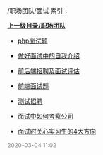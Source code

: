 /职场团队/面试 索引：


**[上一级目录/职场团队](/职场团队/index.md)**

- [php面试题](/职场团队/面试/php面试题.md)

- [做好面试中的自我介绍](/职场团队/面试/做好面试中的自我介绍.md)

- [前后端招聘及面试评估](/职场团队/面试/前后端招聘及面试评估.md)

- [前端面试题](/职场团队/面试/前端面试题.md)

- [测试招聘](/职场团队/面试/测试招聘.md)

- [面试中如何考察公司](/职场团队/面试/面试中如何考察公司.md)

- [面试时关心实习生的4大方向](/职场团队/面试/面试时关心实习生的4大方向.md)


<font size=2 color='grey'> 2020-03-04 11:02 </font>